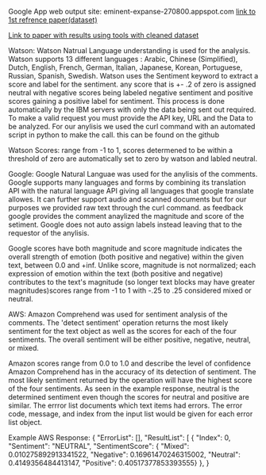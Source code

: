 Google App web output site: eminent-expanse-270800.appspot.com
[link to 1st refrence paper(dataset)](https://dl.acm.org/doi/pdf/10.1145/2901739.2903505)

[Link to paper with results using tools with cleaned dataset](https://arxiv.org/ftp/arxiv/papers/1803/1803.06525.pdf)

Watson: Watson Natrual Language understanding is used for the analysis. Watson supports 13 different languages : Arabic, Chinese (Simplified), Dutch, English, French, German, Italian, Japanese, Korean, Portuguese, Russian, Spanish, Swedish. Watson uses the Sentiment keyword to extract a score and label for the sentiment. any score that is +- .2 of zero is assigned neutral with negative scores being labeled negative sentiment and positive scores gaining a positive label for sentiment. This process is done automatically by the IBM servers with only the data being sent out required. To make a valid request you must provide the API key, URL and the Data to be analyzed. For our anylisis we used the curl command with an automated script in python to make the call. this can be found on the github

Watson Scores: range from -1 to 1, scores determened to be within a threshold of zero are automatically set to zero by watson and labled neutral. 

Google: Google Natural Languae was used for the anylisis of the comments. Google supports many languages and forms by combining its translation API with the natural language API giving all languages that google translate allowes. It can further support audio and scanned documents but for our purposes we provided raw text through the curl command. as feedback google provides the comment anaylized the magnitude and score of the setiment. Google does not auto assign labels instead leaving that to the requestor of the anylisis.

Google scores have both magnitude and score magnitude indicates the overall strength of emotion (both positive and negative) within the given text, between 0.0 and +inf. Unlike score, magnitude is not normalized; each expression of emotion within the text (both positive and negative) contributes to the text's magnitude (so longer text blocks may have greater magnitudes)scores range from -1 to 1 with -.25 to .25 considered mixed or neutral.

AWS: Amazon Comprehend was used for sentiment analysis of the comments. The 'detect sentiment' operation returns the most likely sentiment for the text object as well as the scores for each of the four sentiments. The overall sentiment will be either positive, negative, neutral, or mixed.

Amazon scores range from 0.0 to 1.0 and describe the level of confidence Amazon Comprehend has in the accuracy of its detection of sentiment. The most likely sentiment returned by the operation will have the highest score of the four sentiments. As seen in the example response, neutral is the determined sentiment even though the scores for neutral and positive are similar. The errror list documents which text items had errors. The error code, message, and index from the input list would be given for each error list object.



Example AWS Response:
{
  "ErrorList": [], 
  "ResultList": [
    {
      "Index": 0, 
      "Sentiment": "NEUTRAL", 
      "SentimentScore": {
        "Mixed": 0.010275892913341522, 
        "Negative": 0.16961470246315002, 
        "Neutral": 0.4149356484413147, 
        "Positive": 0.40517377853393555}
      },
}

